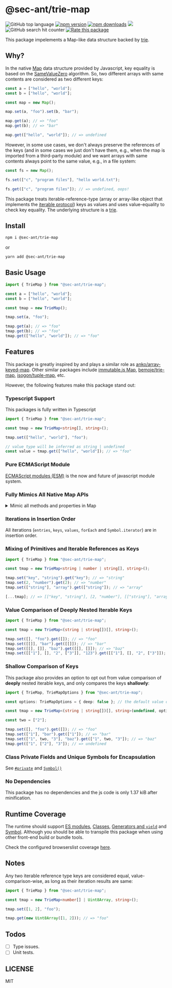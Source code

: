 # @sec-ant/trie-map

![GitHub top language](https://img.shields.io/github/languages/top/Sec-ant/trie-map) [![npm version](https://img.shields.io/npm/v/@sec-ant/trie-map)](https://www.npmjs.com/package/@sec-ant/trie-map) [![npm downloads](https://img.shields.io/npm/dm/@sec-ant/trie-map)](https://www.npmjs.com/package/@sec-ant/trie-map) [![](https://data.jsdelivr.com/v1/package/npm/@sec-ant/trie-map/badge?style=rounded)](https://www.jsdelivr.com/package/npm/@sec-ant/trie-map) ![GitHub search hit counter](https://img.shields.io/github/search/Sec-ant/trie-map/goto) [![Rate this package](https://badges.openbase.com/js/rating/@sec-ant/trie-map.svg?token=SBYugeYmOxDXIoCFLx5bHr1urYSXTjmWD51wO5PzyH0=)](https://openbase.com/js/@sec-ant/trie-map?utm_source=embedded&amp;utm_medium=badge&amp;utm_campaign=rate-badge)

This package impelements a Map-like data structure backed by [trie](https://en.wikipedia.org/wiki/Trie).

## Why?

In the native [Map](https://developer.mozilla.org/docs/Web/JavaScript/Reference/Global_Objects/Map) data structure provided by Javascript, key equality is based on the [SameValueZero](https://developer.mozilla.org/docs/Web/JavaScript/Equality_comparisons_and_sameness#same-value-zero_equality) algorithm. So, two different arrays with same contents are considered as two different keys:

```js
const a = ["hello", "world"];
const b = ["hello", "world"];

const map = new Map();

map.set(a, "foo").set(b, "bar");

map.get(a); // => "foo"
map.get(b); // => "bar"

map.get(["hello", "world"]); // => undefined
```

However, in some use cases, we don't always preserve the references of the keys (and in some cases we just don't have them, e.g., when the map is imported from a third-party module) and we want arrays with same contents always point to the same value, e.g., in a file system:

```js
const fs = new Map();

fs.set(["c", "program files"], "hello world.txt");

fs.get(["c", "program files"]); // => undefined, oops!
```

This package treats iterable-reference-type (array or array-like object that implements the [iterable protocol](https://developer.mozilla.org/en-US/docs/Web/JavaScript/Reference/Iteration_protocols#the_iterable_protocol)) keys as values and uses value-equality to check key equality. The underlying structure is a [trie](https://en.wikipedia.org/wiki/Trie).

## Install

```bash
npm i @sec-ant/trie-map
```

or

```bash
yarn add @sec-ant/trie-map
```

## Basic Usage

```js
import { TrieMap } from "@sec-ant/trie-map";

const a = ["hello", "world"];
const b = ["hello", "world"];

const tmap = new TrieMap();

tmap.set(a, "foo");

tmap.get(a); // => "foo"
tmap.get(b); // => "foo"
tmap.get(["hello", "world"]); // => "foo"
```

## Features

This package is greatly inspired by and plays a similar role as [anko/array-keyed-map](https://github.com/anko/array-keyed-map). Other similar packages include [immutable.js Map](https://immutable-js.com/docs/v3.8.2/Map/#:~:text=Map%27s%20keys%20can%20be,used%20as%20a%20key.), [bemoje/trie-map](https://github.com/bemoje/trie-map), [isogon/tuple-map](https://github.com/isogon/tuple-map), etc.

However, the following features make this package stand out:

### Typescript Support

This packages is fully written in Typescript

```ts
import { TrieMap } from "@sec-ant/trie-map";

const tmap = new TrieMap<string[], string>();

tmap.set(["hello", "world"], "foo");

// value type will be inferred as string | undefined
const value = tmap.get(["hello", "world"]); // => "foo"
```

### Pure ECMAScript Module

[ECMAScript modules (ESM)](https://developer.mozilla.org/docs/Web/JavaScript/Guide/Modules) is the now and future of javascript module system.

### Fully Mimics All Native Map APIs

<details>
  <summary>Mimic all methods and properties in <href src="https://developer.mozilla.org/docs/Web/JavaScript/Reference/Global_Objects/Map#instance_properties">Map</href></summary>

```ts
import { TrieMap } from "@sec-ant/trie-map";

// construct, use [key, value] entries to init a TrieMap instance
const tmap = new TrieMap<string[], string>([
  [["hello", "world"], "foo"],
  [["hello", "TrieMap"], "bar"],
]);

// set
tmap.set([], "empty"); // => tmap
tmap.set([""], "empty string"); // => tmap

// has
tmap.has(["hello", "world"]); // => true
tmap.has(["hello"]); // => false

// get
tmap.get([]); // => "empty"
tmap.get(["hello"]); // => undefined

// delete
tmap.delete([]); // => true
tmap.delete(["hello"]); // => false

// size
tmap.size; // => 3

// entries
[...tmap.entries()]; // => [[["hello", "world"], "foo"], [["hello", "TrieMap"], "bar"], [[""], "empty string"]]

// keys
[...tmap.keys()]; // => [["hello", "world"], ["hello", "TrieMap"], [""]]

// values
[...tmap.values()]; // => ["foo", "bar", "empty string"]

// forEach
tmap.forEach((value, key) => console.log([key[0], value])); // => [["hello", "foo"], ["hello", "bar"], ["", "empty string"]]

// Symbol.iterator
[...tmap]; // => same result as [...tmap.entries()]

// Symbol.toStringTag
tmap.toString(); // => [object TrieMap]

// clear
tmap.clear(); // => undefined, remove all key-value pairs
```

</details>

### Iterations in Insertion Order

All iterations (`entries`, `keys`, `values`, `forEach` and `Symbol.iterator`) are in insertion order.

### Mixing of Primitives and Iterable References as Keys

```ts
import { TrieMap } from "@sec-ant/trie-map";

const tmap = new TrieMap<string | number | string[], string>();

tmap.set("key", "string").get("key"); // => "string"
tmap.set(2, "number").get(2); // => "number"
tmap.set(["string"], "array").get(["string"]); // => "array"

[...tmap]; // => [["key", "string"], [2, "number"], [["string"], "array"]]
```

### Value Comparison of Deeply Nested Iterable Keys

```ts
import { TrieMap } from "@sec-ant/trie-map";

const tmap = new TrieMap<(string | string[])[], string>();

tmap.set([], "foo").get([]); // => "foo"
tmap.set([[]], "bar").get([[]]); // => "bar"
tmap.set([[], []], "baz").get([[], []]); // => "baz"
tmap.set([["1"], [], "2", ["3"]], "123").get([["1"], [], "2", ["3"]]); // => "123"
```

### Shallow Comparison of Keys

This package also provides an option to opt out from value comparison of **deeply** nested iterable keys, and only compares the keys **shallowly**:

```ts
import { TrieMap, TrieMapOptions } from "@sec-ant/trie-map";

const options: TrieMapOptions = { deep: false }; // the default value of deep is true

const tmap = new TrieMap<(string | string[])[], string>(undefined, options);

const two = ["2"];

tmap.set([], "foo").get([]); // => "foo"
tmap.set(["1"], "bar").get(["1"]); // => "bar"
tmap.set(["1", two, "3"], "baz").get(["1", two, "3"]); // => "baz"
tmap.get(["1", ["2"], "3"]); // => undefined
```

### Class Private Fields and Unique Symbols for Encapsulation

See [`#private`](https://developer.mozilla.org/docs/Web/JavaScript/Reference/Classes/Private_class_fields) and [`Symbol()`](https://developer.mozilla.org/docs/Web/JavaScript/Reference/Global_Objects/Symbol)

### No Dependencies

This package has no dependencies and the js code is only 1.37 kiB after minification.

## Runtime Coverage

The runtime should support [ES modules](https://caniuse.com/?search=es%20modules), [Classes](https://caniuse.com/?search=classes), [Generators and `yield`](https://caniuse.com/?search=yield) and [Symbol](https://caniuse.com/?search=symbol). Although you should be able to transpile this package when using other front-end build or bundle tools.

Check the configured browserslist coverage [here](https://browsersl.ist/#q=supports+es6-module+and+last+4+versions+and+not+dead%2C+Chrome+%3E%3D+74%2C+Edge+%3E%3D+79%2C+Safari+%3E%3D+14.1%2C+Firefox+%3E%3D+90%2C+Opera+%3E%3D+62%2C+ChromeAndroid+%3E%3D+107%2C+iOS+%3E%3D+15%2C+Samsung+%3E%3D+11.1%2C+node+%3E%3D+14).

## Notes

Any two iterable reference type keys are considered equal, value-comparison-wise, as long as their iteration results are same:

```ts
import { TrieMap } from "@sec-ant/trie-map";

const tmap = new TrieMap<number[] | Uint8Array, string>();

tmap.set([1, 2], "foo");

tmap.get(new Uint8Array([1, 2])); // => "foo"
```

## Todos

- [ ] Type issues.
- [ ] Unit tests.

## LICENSE

MIT
